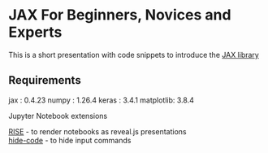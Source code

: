 # JAX For Beginners, Novices and Experts
This is a short presentation with code snippets to introduce the [JAX library](https://jax.readthedocs.io/en/latest/quickstart.html)

## Requirements

jax       : 0.4.23
numpy     : 1.26.4
keras     : 3.4.1
matplotlib: 3.8.4

Jupyter Notebook extensions

[RISE](https://rise.readthedocs.io/en/latest/) - to render notebooks as reveal.js presentations  
[hide-code](https://github.com/kirbs-/hide_code) - to hide input commands
